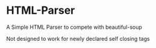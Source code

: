 # HTML-Parser
A Simple HTML Parser to compete with beautiful-soup

Not designed to work for newly declared self closing tags